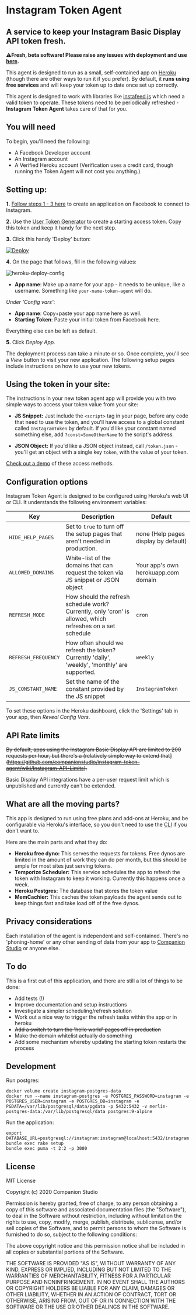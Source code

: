 # Instagram Token Agent

## A service to keep your Instagram Basic Display API token fresh.

⚠️**Fresh, beta software! Please raise any issues with deployment and use
[here](https://github.com/companionstudio/instagram-token-agent/issues).**

This agent is designed to run as a small, self-contained app on [Heroku](https://heroku.com) (though
there are other ways to run it if you prefer). By default, it **runs using free services** and will
keep your token up to date once set up correctly.

This agent is designed to work with libraries like
[instafeed.js](https://github.com/stevenschobert/instafeed.js) which need a valid token to operate.
These tokens need to be periodically refreshed - **Instagram Token Agent** takes care of that for
you.

## You will need

To begin, you'll need the following:

- A Facebook Developer account
- An Instagram account
- A Verified Heroku account (Verification uses a credit card, though running the Token Agent will
  not cost you anything.)

## Setting up:

**1.**
[Follow steps 1 - 3 here](https://developers.facebook.com/docs/instagram-basic-display-api/getting-started)
to create an application on Facebook to connect to Instagram.

**2.** Use the
[User Token Generator](https://developers.facebook.com/docs/instagram-basic-display-api/overview#user-token-generator)
to create a starting access token. Copy this token and keep it handy for the next step.

**3.** Click this handy 'Deploy' button:

[![Deploy](https://www.herokucdn.com/deploy/button.svg)](https://heroku.com/deploy)

**4.** On the page that follows, fill in the following values:

![heroku-deploy-config](https://user-images.githubusercontent.com/53896/77387614-cc3d7080-6ddd-11ea-800a-30ec986eedd9.png)

- **App name**: Make up a name for your app - it needs to be unique, like a username. Something like
  `your-name-token-agent` will do.

_Under 'Config vars'_:

- **App name**: Copy+paste your app name here as well.
- **Starting Token**: Paste your initial token from Facebook here.

Everything else can be left as default.

**5.** Click _Deploy App_.

The deployment process can take a minute or so. Once complete, you'll see a _View_ button to visit
your new application. The following setup pages include instructions on how to use your new tokens.

## Using the token in your site:

The instructions in your new token agent app will provide you with two simple ways to access your
token value from your site:

- **JS Snippet:** Just include the `<script>` tag in your page, before any code that need to use the
  token, and you'll have access to a global constant called `InstagramToken` by default. If you'd
  like your constant named something else, add `?const=SomeOtherName` to the script's address.

- **JSON Object:** If you'd like a JSON object instead, call `/token.json` - you'll get an object
  with a single key `token`, with the value of your token.

[Check out a demo](https://codepen.io/companionstudio/pen/xxGyVKN) of these access methods.

## Configuration options

Instagram Token Agent is designed to be configured using Heroku's web UI or CLI. It understands the
following environment variables:

| Key                 | Description                                                                                                | Default                              |
| ------------------- | ---------------------------------------------------------------------------------------------------------- | ------------------------------------ |
| `HIDE_HELP_PAGES`   | Set to `true` to turn off the setup pages that aren't needed in production.                                | none (Help pages display by default) |
| `ALLOWED_DOMAINS`   | White-list of the domains that can request the token via JS snippet or JSON object                         | Your app's own herokuapp.com domain  |
| `REFRESH_MODE`      | How should the refresh schedule work? Currently, only 'cron' is allowed, which refreshes on a set schedule | `cron`                               |
| `REFRESH_FREQUENCY` | How often should we refresh the token? Currently 'daily', 'weekly', 'monthly' are supported.               | `weekly`                             |
| `JS_CONSTANT_NAME`  | Set the name of the constant provided by the JS snippet                                                    | `InstagramToken`                     |

To set these options in the Heroku dashboard, click the 'Settings' tab in your app, then _Reveal
Config Vars_.

## API Rate limits

~~By default, apps using the Instagram Basic Display API are limited to 200 requests per hour, but
there's a (relatively simple way to extend
that](https://github.com/companionstudio/instagram-token-agent/wiki/Instagram-API-Limits).~~

Basic Display API integrations have a per-user request limit which is unpublished and currently
can't be extended.

## What are all the moving parts?

This app is designed to run using free plans and add-ons at Heroku, and be configurable via Heroku's
interface, so you don't need to use the [CLI](https://devcenter.heroku.com/articles/heroku-cli) if
you don't want to.

Here are the main parts and what they do:

- **Heroku free dyno:** This serves the requests for tokens. Free dynos are limited in the amount of
  work they can do per month, but this should be ample for most sites just serving tokens.
- **Temporize Scheduler:** This service schedules the app to refresh the token with Instagram to
  keep it working. Currently this happens once a week.
- **Heroku Postgres:** The database that stores the token value
- **MemCachier:** This caches the token payloads the agent sends out to keep things fast and take
  load off of the free dynos.

## Privacy considerations

Each installation of the agent is independent and self-contained. There's no 'phoning-home' or any
other sending of data from your app to [Companion Studio]() or anyone else.

## To do

This is a first cut of this application, and there are still a lot of things to be done:

- Add tests (!)
- Improve documentation and setup instructions
- Investigate a simpler scheduling/refresh solution
- Work out a nice way to trigger the refresh tasks within the app or in heroku
- ~~Add a switch to turn the 'hello world' pages off in production~~
- ~~Make the domain whitelist actually do something~~
- Add some mechanism whereby updating the starting token restarts the process

## Development

Run postgres:

```
docker volume create instagram-postgres-data
docker run --name instagram-postgres -e POSTGRES_PASSWORD=instagram -e POSTGRES_USER=instagram -e POSTGRES_DB=instagram -e PGDATA=/var/lib/postgresql/data/pgdata -p 5432:5432 -v merlin-postgres-data:/var/lib/postgresql/data postgres:9-alpine
```

Run the application:

```
export DATABASE_URL=postgresql://instagram:instagram@localhost:5432/instagram
bundle exec rake setup
bundle exec puma -t 2:2 -p 3000
```

## License

MIT License

Copyright (c) 2020 Companion Studio

Permission is hereby granted, free of charge, to any person obtaining a copy of this software and
associated documentation files (the "Software"), to deal in the Software without restriction,
including without limitation the rights to use, copy, modify, merge, publish, distribute,
sublicense, and/or sell copies of the Software, and to permit persons to whom the Software is
furnished to do so, subject to the following conditions:

The above copyright notice and this permission notice shall be included in all copies or substantial
portions of the Software.

THE SOFTWARE IS PROVIDED "AS IS", WITHOUT WARRANTY OF ANY KIND, EXPRESS OR IMPLIED, INCLUDING BUT
NOT LIMITED TO THE WARRANTIES OF MERCHANTABILITY, FITNESS FOR A PARTICULAR PURPOSE AND
NONINFRINGEMENT. IN NO EVENT SHALL THE AUTHORS OR COPYRIGHT HOLDERS BE LIABLE FOR ANY CLAIM, DAMAGES
OR OTHER LIABILITY, WHETHER IN AN ACTION OF CONTRACT, TORT OR OTHERWISE, ARISING FROM, OUT OF OR IN
CONNECTION WITH THE SOFTWARE OR THE USE OR OTHER DEALINGS IN THE SOFTWARE.
